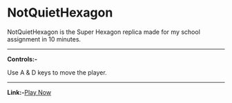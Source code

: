 # NotQuietHexagon
NotQuietHexagon is the Super Hexagon replica made for my school assignment in 10 minutes.

<hr>

<b>Controls:-</b>
<p>Use A & D keys to move the player.</p>

<hr>

<b>Link:-</b><a href="https://demonkingswarn.is-a.dev/NotQuietHexagon/">Play Now</a>
 
